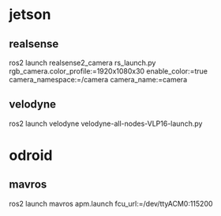 # jetson
## realsense
ros2 launch realsense2_camera rs_launch.py rgb_camera.color_profile:=1920x1080x30 enable_color:=true camera_namespace:=/camera camera_name:=camera

## velodyne
ros2 launch velodyne velodyne-all-nodes-VLP16-launch.py

# odroid
## mavros
ros2 launch mavros apm.launch fcu_url:=/dev/ttyACM0:115200 